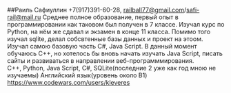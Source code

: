 ##Раиль Сафиуллин
+7(917)391-60-28, railball77@gmail.com/safi-rail@mail.ru
Среднее полное образование, первый опыт в программировании как таковом был получен в 7 классе. Изучал курс по Python, на нём же сдавал и экзамен в конце 11 класса. Помимо того изучал sqlite, делал собсвтенные базы данных и проект на этоом. Изучал самою базовую часть С#, Java Script. В данный момент обучаюсь C++, но хотелось бы вновь начать изучать Java Script, писать сайты и развиваться в направлении веб-программмирования.   
C++, Python, Java Script, C#, SQLite(последние 2 уже как год мною не изучаемы)
Английский язык(уровень около B1) 
https://www.codewars.com/users/kleveres
